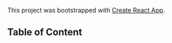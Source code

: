 This project was bootstrapped with [Create React App](https://github.com/facebookincubator/create-react-app).

## Table of Content
